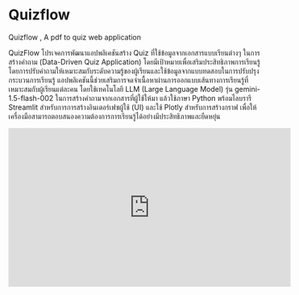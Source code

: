 # Quizflow
Quizflow , A pdf to quiz web application 

QuizFlow โปรเจคการพัฒนาแอปพลิเคชันสร้าง Quiz ที่ใช้ข้อมูลจากเอกสารแบบเรียนต่างๆ ในการสร้างคำถาม (Data-Driven Quiz Application) โดยมีเป้าหมายเพื่อเสริมประสิทธิภาพการเรียนรู้ โดยการปรับคำถามให้เหมาะสมกับระดับความรู้ของผู้เรียนและใช้ข้อมูลจากแบบทดสอบในการปรับปรุงกระบวนการเรียนรู้ แอปพลิเคชันนี้ช่วยเสริมการจดจำเนื้อหาผ่านการออกแบบเส้นทางการเรียนรู้ที่เหมาะสมกับผู้เรียนแต่ละคน โดยใช้เทคโนโลยี LLM (Large Language Model) รุ่น gemini-1.5-flash-002 ในการสร้างคำถามจากเอกสารที่ผู้ใช้ให้มา แล้วใช้ภาษา Python พร้อมไลบรารี Streamlit สำหรับการการสร้างอินเตอร์เฟซผู้ใช้ (UI) และใช้ Plotly สำหรับการสร้างกราฟ เพื่อให้เครื่องมือสามารถตอบสนองความต้องการการเรียนรู้ได้อย่างมีประสิทธิภาพและยืดหยุ่น



<iframe width="560" height="315" src="https://www.youtube.com/embed/XY6Qg5sjLHY" 
frameborder="0" allow="accelerometer; autoplay; clipboard-write; encrypted-media; gyroscope; picture-in-picture" allowfullscreen></iframe>


